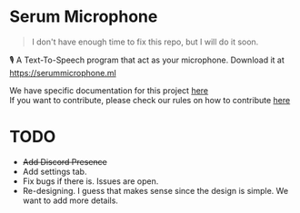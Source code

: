 # Serum Microphone
> I don't have enough time to fix this repo, but I will do it soon.<br>

🎙 A Text-To-Speech program that act as your microphone. Download it at https://serummicrophone.ml

We have specific documentation for this project [here](https://github.com/serumstudio/microphone/tree/main/docs)<br>
If you want to contribute, please check our rules on how to contribute [here](https://github.com/serumstudio/microphone/blob/main/CONTRIBUTING.md)


# TODO
- ~~Add Discord Presence~~
- Add settings tab.
- Fix bugs if there is. Issues are open.
- Re-designing. I guess that makes sense since the design is simple. We want to add more details.

